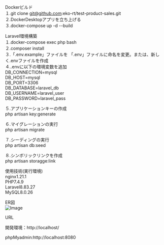 Dockerビルド  
１.git clone git@github.com:eko-rt/test-product-sales.git  
２.DockerDesktopアプリを立ち上げる  
３.docker-compose up -d --build  

Laravel環境構築  
１.docker-compose exec php bash  
２.composer install  
３.「.env.example」ファイルを 「.env」ファイルに命名を変更。または、新しく.envファイルを作成  
４..envに以下の環境変数を追加  
DB_CONNECTION=mysql  
DB_HOST=mysql  
DB_PORT=3306  
DB_DATABASE=laravel_db  
DB_USERNAME=laravel_user  
DB_PASSWORD=laravel_pass  

５.アプリケーションキーの作成  
php artisan key:generate  

６.マイグレーションの実行  
php artisan migrate  

７.シーディングの実行  
php artisan db:seed  

８.シンボリックリンクを作成  
php artisan storagge:link  


使用技術(実行環境)  
nginx1.21.1  
PHP7.4.9  
Laravel8.83.27  
MySQL8.0.26  

ER図  
![Image](https://github.com/user-attachments/assets/e376eace-9409-4713-9589-15b3afedb904)  

URL

開発環境：http://localhost/

phpMyadmin:http://localhost:8080
